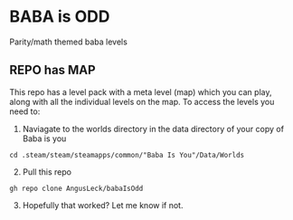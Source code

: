 # BABA is ODD
Parity/math themed baba levels

## REPO has MAP
This repo has a level pack with a meta level (map) which you can play, along with all the individual levels on the map. To access the levels you need to:

1. Naviagate to the worlds directory in the data directory of your copy of Baba is you 

```cd .steam/steam/steamapps/common/"Baba Is You"/Data/Worlds```

2. Pull this repo 

```gh repo clone AngusLeck/babaIsOdd```

3. Hopefully that worked? Let me know if not.

